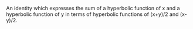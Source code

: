 An identity which expresses the sum of a hyperbolic function of x and a
hyperbolic function of y in terms of hyperbolic functions of (x+y)/2 and
(x-y)/2.
